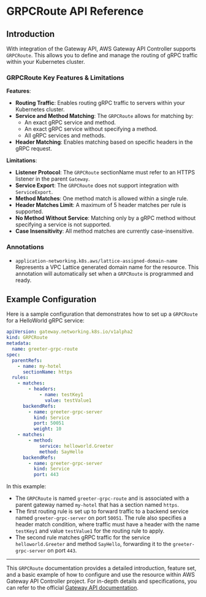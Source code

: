 # GRPCRoute API Reference

## Introduction

With integration of the Gateway API, AWS Gateway API Controller supports `GRPCRoute`.
This allows you to define and manage the routing of gRPC traffic within your Kubernetes cluster.

### GRPCRoute Key Features & Limitations

**Features**:

- **Routing Traffic**: Enables routing gRPC traffic to servers within your Kubernetes cluster.
- **Service and Method Matching**: The `GRPCRoute` allows for matching by:
    - An exact gRPC service and method.
    - An exact gRPC service without specifying a method.
    - All gRPC services and methods.
- **Header Matching**: Enables matching based on specific headers in the gRPC request.

**Limitations**:

- **Listener Protocol**: The `GRPCRoute` sectionName must refer to an HTTPS listener in the parent `Gateway`.
- **Service Export**: The `GRPCRoute` does not support integration with `ServiceExport`.
- **Method Matches**: One method match is allowed within a single rule.
- **Header Matches Limit**: A maximum of 5 header matches per rule is supported.
- **No Method Without Service**: Matching only by a gRPC method without specifying a service is not supported.
- **Case Insensitivity**: All method matches are currently case-insensitive.

### Annotations

- `application-networking.k8s.aws/lattice-assigned-domain-name`
  Represents a VPC Lattice generated domain name for the resource. This annotation will automatically set
  when a `GRPCRoute` is programmed and ready.

## Example Configuration

Here is a sample configuration that demonstrates how to set up a `GRPCRoute` for a HelloWorld gRPC service:

```yaml
apiVersion: gateway.networking.k8s.io/v1alpha2
kind: GRPCRoute
metadata:
  name: greeter-grpc-route
spec:
  parentRefs:
    - name: my-hotel
      sectionName: https
  rules:
    - matches:
        - headers:
            - name: testKey1
              value: testValue1
      backendRefs:
        - name: greeter-grpc-server
          kind: Service
          port: 50051
          weight: 10
    - matches:
        - method:
            service: helloworld.Greeter
            method: SayHello
      backendRefs:
        - name: greeter-grpc-server
          kind: Service
          port: 443
```

In this example:

- The `GRPCRoute` is named `greeter-grpc-route` and is associated with a parent gateway named `my-hotel` that has
  a section named `https`.
- The first routing rule is set up to forward traffic to a backend service named `greeter-grpc-server` on port `50051`.
  The rule also specifies a header match condition, where traffic must have a header with the name `testKey1` and
  value `testValue1` for the routing rule to apply.
- The second rule matches gRPC traffic for the service `helloworld.Greeter` and method `SayHello`, forwarding it to
  the `greeter-grpc-server` on port `443`.

---

This `GRPCRoute` documentation provides a detailed introduction, feature set, and a basic example of how to configure
and use the resource within AWS Gateway API Controller project. For in-depth details and specifications, you can refer to the
official [Gateway API documentation](https://gateway-api.sigs.k8s.io/references/spec/#networking.x-k8s.io/v1alpha2.GRPCRoute).